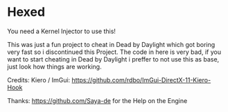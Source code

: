 # Hexed

You need a Kernel Injector to use this!

This was just a fun project to cheat in Dead by Daylight which got boring very fast so i discontinued this Project. 
The code in here is very bad, if you want to start cheating in Dead by Daylight i preffer to not use this as base, just look how things are working.

Credits:
Kiero / ImGui: https://github.com/rdbo/ImGui-DirectX-11-Kiero-Hook

Thanks:
https://github.com/Saya-de for the Help on the Engine
